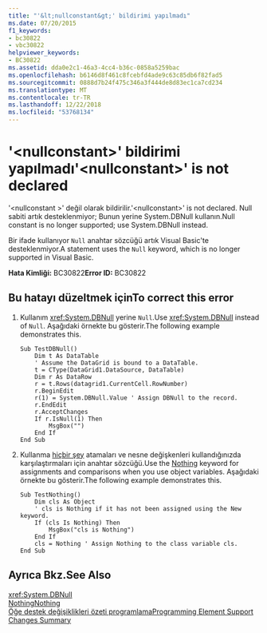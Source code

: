 ```yaml
---
title: "'&lt;nullconstant&gt;' bildirimi yapılmadı"
ms.date: 07/20/2015
f1_keywords:
- bc30822
- vbc30822
helpviewer_keywords:
- BC30822
ms.assetid: dda0e2c1-46a3-4cc4-b36c-0858a5259bac
ms.openlocfilehash: b6146d8f461c8fcebfd4ade9c63c85db6f82fad5
ms.sourcegitcommit: 0888d7b24f475c346a3f444de8d83ec1ca7cd234
ms.translationtype: MT
ms.contentlocale: tr-TR
ms.lasthandoff: 12/22/2018
ms.locfileid: "53768134"
---
```

# <a name="ltnullconstantgt-is-not-declared"></a><span data-ttu-id="a6662-102">'&lt;nullconstant&gt;' bildirimi yapılmadı</span><span class="sxs-lookup"><span data-stu-id="a6662-102">'&lt;nullconstant&gt;' is not declared</span></span>
<span data-ttu-id="a6662-103">'\<nullconstant >' değil olarak bildirilir.</span><span class="sxs-lookup"><span data-stu-id="a6662-103">'\<nullconstant>' is not declared.</span></span> <span data-ttu-id="a6662-104">Null sabiti artık desteklenmiyor; Bunun yerine System.DBNull kullanın.</span><span class="sxs-lookup"><span data-stu-id="a6662-104">Null constant is no longer supported; use System.DBNull instead.</span></span>  
  
 <span data-ttu-id="a6662-105">Bir ifade kullanıyor `Null` anahtar sözcüğü artık Visual Basic'te desteklenmiyor.</span><span class="sxs-lookup"><span data-stu-id="a6662-105">A statement uses the `Null` keyword, which is no longer supported in Visual Basic.</span></span>  
  
 <span data-ttu-id="a6662-106">**Hata Kimliği:** BC30822</span><span class="sxs-lookup"><span data-stu-id="a6662-106">**Error ID:** BC30822</span></span>  
  
## <a name="to-correct-this-error"></a><span data-ttu-id="a6662-107">Bu hatayı düzeltmek için</span><span class="sxs-lookup"><span data-stu-id="a6662-107">To correct this error</span></span>  
  
1.  <span data-ttu-id="a6662-108">Kullanım <xref:System.DBNull> yerine `Null`.</span><span class="sxs-lookup"><span data-stu-id="a6662-108">Use <xref:System.DBNull> instead of `Null`.</span></span> <span data-ttu-id="a6662-109">Aşağıdaki örnekte bu gösterir.</span><span class="sxs-lookup"><span data-stu-id="a6662-109">The following example demonstrates this.</span></span>  
  
    ```  
    Sub TestDBNull()  
        Dim t As DataTable  
        ' Assume the DataGrid is bound to a DataTable.  
        t = CType(DataGrid1.DataSource, DataTable)  
        Dim r As DataRow  
        r = t.Rows(datagrid1.CurrentCell.RowNumber)  
        r.BeginEdit  
        r(1) = System.DBNull.Value ' Assign DBNull to the record.  
        r.EndEdit  
        r.AcceptChanges  
        If r.IsNull(1) Then  
            MsgBox("")  
        End If  
    End Sub  
    ```  
  
2.  <span data-ttu-id="a6662-110">Kullanma [hiçbir şey](../../visual-basic/language-reference/nothing.md) atamaları ve nesne değişkenleri kullandığınızda karşılaştırmaları için anahtar sözcüğü.</span><span class="sxs-lookup"><span data-stu-id="a6662-110">Use the [Nothing](../../visual-basic/language-reference/nothing.md) keyword for assignments and comparisons when you use object variables.</span></span> <span data-ttu-id="a6662-111">Aşağıdaki örnekte bu gösterir.</span><span class="sxs-lookup"><span data-stu-id="a6662-111">The following example demonstrates this.</span></span>  
  
    ```  
    Sub TestNothing()  
        Dim cls As Object  
        ' cls is Nothing if it has not been assigned using the New keyword.  
        If (cls Is Nothing) Then  
            MsgBox("cls is Nothing")  
        End If  
        cls = Nothing ' Assign Nothing to the class variable cls.  
    End Sub  
    ```  
  
## <a name="see-also"></a><span data-ttu-id="a6662-112">Ayrıca Bkz.</span><span class="sxs-lookup"><span data-stu-id="a6662-112">See Also</span></span>  
 <xref:System.DBNull>  
 [<span data-ttu-id="a6662-113">Nothing</span><span class="sxs-lookup"><span data-stu-id="a6662-113">Nothing</span></span>](../../visual-basic/language-reference/nothing.md)  
 [<span data-ttu-id="a6662-114">Öğe destek değişiklikleri özeti programlama</span><span class="sxs-lookup"><span data-stu-id="a6662-114">Programming Element Support Changes Summary</span></span>](https://msdn.microsoft.com/library/0483590a-6309-449c-a2fa-effa26a03b95)
